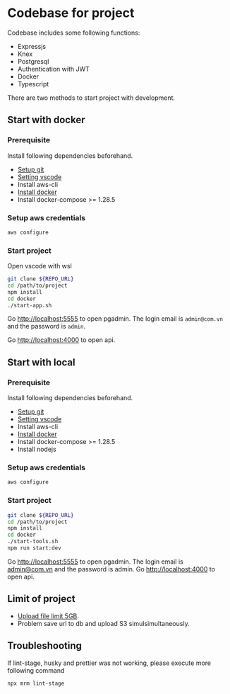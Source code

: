 # Codebase for project

Codebase includes some following functions:

- Expressjs
- Knex
- Postgresql
- Authentication with JWT
- Docker
- Typescript

There are two methods to start project with development.

## Start with docker

### Prerequisite

Install following dependencies beforehand.

- [Setup git](./docs/setup-git.md)
- [Setting vscode](./docs/setting-vscode.md)
- Install aws-cli
- [Install docker](./docs/install-docker.md)
- Install docker-compose >= 1.28.5

### Setup aws credentials

```bash
aws configure
```

### Start project

Open vscode with wsl

```bash
git clone ${REPO_URL}
cd /path/to/project
npm install
cd docker
./start-app.sh
```

Go [http://localhost:5555](http://localhost:5555) to open pgadmin. The login email is `admin@com.vn` and the password is `admin`.

Go [http://localhost:4000](http://localhost:4000) to open api.

## Start with local

### Prerequisite

Install following dependencies beforehand.

- [Setup git](./docs/setup-git.md)
- [Setting vscode](./docs/setting-vscode.md)
- Install aws-cli
- [Install docker](./docs/install-docker.md)
- Install docker-compose >= 1.28.5
- Install nodejs

### Setup aws credentials

```bash
aws configure
```

### Start project

```bash
git clone ${REPO_URL}
cd /path/to/project
npm install
cd docker
./start-tools.sh
npm run start:dev
```

Go [http://localhost:5555](http://localhost:5555) to open pgadmin. The login email is admin@com.vn and the password is admin.
Go [http://localhost:4000](http://localhost:4000) to open api.

## Limit of project

- [Upload file limit 5GB](./docs/s3-service.md).
- Problem save url to db and upload S3 simulsimultaneously.

## Troubleshooting

If lint-stage, husky and prettier was not working, please execute more following command

```bash
npx mrm lint-stage
```
